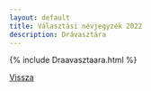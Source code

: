 ```yaml
---
layout: default
title: Választási névjegyzék 2022
description: Drávasztára
---
```


{% include Draavasztaara.html %}

[Vissza](./)